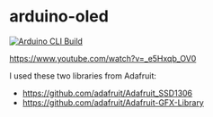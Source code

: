 # arduino-oled

[![Arduino CLI Build](https://github.com/ftobler/arduino-oled/actions/workflows/build.yml/badge.svg)](https://github.com/ftobler/arduino-oled/actions/workflows/build.yml)

https://www.youtube.com/watch?v=_e5Hxqb_OV0


I used these two libraries from Adafruit:
* https://github.com/adafruit/Adafruit_SSD1306
* https://github.com/adafruit/Adafruit-GFX-Library
